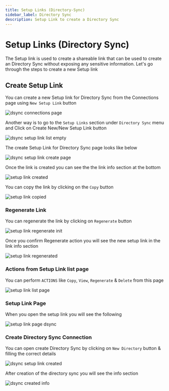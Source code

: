 ```yaml
---
title: Setup Links (Directory-Sync)
sidebar_label: Directory Sync
description: Setup Link to create a Directory Sync
---
```


# Setup Links (Directory Sync)

The Setup link is used to create a shareable link that can be used to create an Directory Sync without exposing any sensitive information.
Let's go through the steps to create a new Setup link

## Create Setup Link

You can create a new Setup link for Directory Sync from the Connections page using `New Setup Link` button

![dsync connections page](/images/docs/admin-portal/setup-links/dsync/dsync-connections-page.png)

Another way is to go to the `Setup Links` section under `Directory Sync` menu and Click on Create New/New Setup Link button

![dsync setup link list empty](/images/docs/admin-portal/setup-links/dsync/dsync-setup-link-list-empty.png)

The create Setup Link for Directory Sync page looks like below

![dsync setup link create page](/images/docs/admin-portal/setup-links/dsync/dsync-setup-link-create-page.png)

Once the link is created you can see the the link info section at the bottom

![setup link created](/images/docs/admin-portal/setup-links/dsync/setup-link-created.png)

You can copy the link by clicking on the `Copy` button

![setup link copied](/images/docs/admin-portal/setup-links/dsync/setup-link-copied.png)

### Regenerate Link

You can regenerate the link by clicking on `Regenerate` button

![setup link regenerate init](/images/docs/admin-portal/setup-links/dsync/setup-link-regenerate-init.png)

Once you confirm Regenerate action you will see the new setup link in the link info section

![setup link regenerated](/images/docs/admin-portal/setup-links/dsync/setup-link-regenerated.png)

### Actions from Setup Link list page

You can perform `ACTIONS` like `Copy`, `View`, `Regenerate` & `Delete` from this page

![setup link list page](/images/docs/admin-portal/setup-links/dsync/setup-link-list-page.png)

### Setup Link Page

When you open the setup link you will see the following

![setup link page dsync](/images/docs/admin-portal/setup-links/dsync/setup-link-page-dsync.png)

### Create Directory Sync Connection

You can open create Directory Sync by clicking on `New Directory` button & filling the correct details

![dsync setup link created](/images/docs/admin-portal/setup-links/dsync/dsync-setup-link-created.png)

After creation of the directory sync you will see the info section

![dsync created info](/images/docs/admin-portal/setup-links/dsync/dsync-created-info.png)
